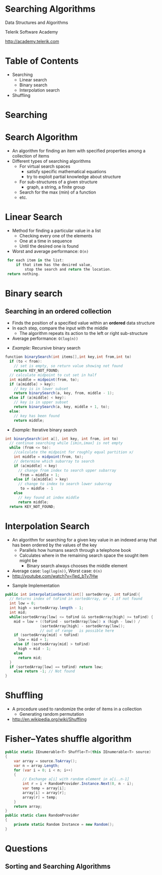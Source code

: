 <!-- section start -->
<!-- attr: { class:'slide-title', showInPresentation:true, hasScriptWrapper:true, style:'' } -->
# Searching Algorithms
<div class="signature">
    <p class="signature-course">Data Structures and Algorithms</p>
    <p class="signature-initiative">Telerik Software Academy</p>
    <a href="http://academy.telerik.com" class="signature-link">http://academy.telerik.com</a>
</div>


<!-- attr: { showInPresentation:true, hasScriptWrapper:true, style:'' } -->
# Table of Contents
- Searching
  - Linear search
  - Binary search
  - Interpolation search
- Shuffling


<!-- section start -->
<!-- attr: { class:'slide-section', showInPresentation:true, hasScriptWrapper:true, style:'' } -->
# Searching


<!-- attr: { showInPresentation:true, hasScriptWrapper:true, style:'' } -->
# Search Algorithm
- An algorithm for finding an item with specified properties among a collection of items
- Different types of searching algorithms
  - For virtual search spaces
    - satisfy specific mathematical equations
    - try to exploit partial knowledge about structure
  - For sub-structures of a given structure
    - graph, a string, a finite group
  - Search for the max (min) of a function
  - etc.

<!-- attr: { showInPresentation:true, hasScriptWrapper:true, style:'' } -->
# Linear Search

- Method for finding a particular value in a list
  - Checking every one of the elements
  - One at a time in sequence
  - Until the desired one is found
- Worst and average performance: `O(n)`

```cs
 for each item in the list:
     if that item has the desired value,
         stop the search and return the location.
 return nothing.
```

<!-- section start -->
<!-- attr: {class: 'slide-section'} -->
# Binary search
##  Searching in an ordered collection

<!-- attr: { showInPresentation:true, hasScriptWrapper:true, style:'' } -->
<!-- # Binary Search -->
- Finds the position of a specified value within an **ordered** data structure
- In each step, compare the input with the middle
  - The algorithm repeats its action to the left or right sub-structure
- Average performance: `O(log(n))`

<!-- attr: { showInPresentation:true, style:'' } -->
<!-- # Binary Search -->
- _Example:_ Recursive binary search

```cs
function binarySearch(int items[],int key,int from,int to)
  if (to < from):
    // set is empty, so return value showing not found
    return KEY_NOT_FOUND;
  // calculate midpoint to cut set in half
  int middle = midpoint(from, to);
  if (a[middle] > key):
    // key is in lower subset
    return binarySearch(a, key, from, middle - 1);
  else if (a[middle] < key):
    // key is in upper subset
    return binarySearch(a, key, middle + 1, to);
  else:
    // key has been found
    return middle;
```

<!-- attr: { showInPresentation:true, hasScriptWrapper:true } -->
<!-- # Binary Search -->
- _Example:_ Iterative binary search

```cs
int binarySearch(int a[], int key, int from, int to)
  // continue searching while [imin,imax] is not empty
  while (from <= to):
    //calculate the midpoint for roughly equal partition x/
    int middle = midpoint(from, to);
    // determine which subarray to search
    if (a[middle] < key)
      // change from index to search upper subarray
       from = middle + 1;
    else if (a[middle] > key)
      // change to index to search lower subarray
       to = middle - 1
    else
      // key found at index middle
      return middle;
  return KEY_NOT_FOUND;
```

<!-- section start -->
<!-- attr: {class: 'slide-section'} -->
# Interpolation Search

<!-- attr: { showInPresentation:true, style:'' } -->
<!-- # Interpolation Search -->
- An algorithm for searching for a given key value in an indexed array that has been ordered by the values of the key
  - Parallels how humans search through a telephone book
  - Calculates where in the remaining search space the sought item might be
    - Binary search always chooses the middle element
- Average case: `log(log(n))`, Worst case: `O(n)`
- http://youtube.com/watch?v=l1ed_bTv7Hw

<!-- attr: { showInPresentation:true, style:'font-size:0.85em' } -->
<!-- # Interpolation Search -->
- Sample Implementation

```cs
public int interpolationSearch(int[] sortedArray, int toFind){
  // Returns index of toFind in sortedArray, or -1 if not found
  int low = 0;
  int high = sortedArray.length - 1;
  int mid;
  while(sortedArray[low] <= toFind && sortedArray[high] >= toFind) {
    mid = low + ((toFind - sortedArray[low]) x (high - low)) /
                (sortedArray[high] - sortedArray[low]);
                // out of range   is possible here
    if (sortedArray[mid] < toFind)
      low = mid + 1;
    else if (sortedArray[mid] > toFind)
      high = mid - 1;
    else
      return mid;
  }
  if (sortedArray[low] == toFind) return low;
    else return -1; // Not found
}
```

<!-- section start -->
<!-- attr: { class:'slide-section', showInPresentation:true, hasScriptWrapper:true, style:'' } -->
# Shuffling

<!-- attr: { showInPresentation:true, hasScriptWrapper:true, style:'' } -->
<!-- # Shuffling -->
- A procedure used to randomize the order of items in a collection
  - Generating random permutation
- http://en.wikipedia.org/wiki/Shuffling

<!-- attr: { showInPresentation:true, style:'' } -->
# Fisher–Yates shuffle algorithm

```cs
public static IEnumerable<T> Shuffle<T>(this IEnumerable<T> source)
{
    var array = source.ToArray();
    var n = array.Length;
    for (var i = 0; i < n; i++)
    {
        // Exchange a[i] with random element in a[i..n-1]
        int r = i + RandomProvider.Instance.Next(0, n - i);
        var temp = array[i];
        array[i] = array[r];
        array[r] = temp;
    }
    return array;
}
public static class RandomProvider
{
    private static Random Instance = new Random();
}
```

<!-- section start -->
<!-- attr: { id:'questions', class:'slide-section', showInPresentation:true, style:'' } -->
# Questions
## Sorting and Searching Algorithms
